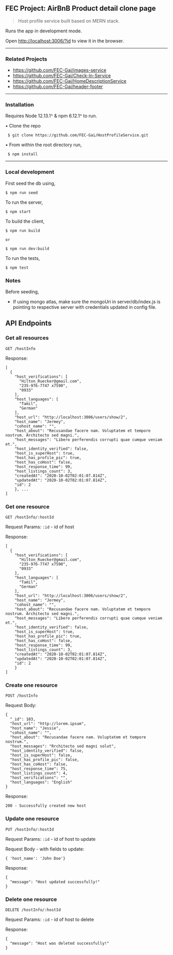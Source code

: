 ## FEC Project: AirBnB Product detail clone page

> Host profile service built based on MERN stack.

Runs the app in development mode.

Open [http://localhost:3006/?id](http://localhost:3006/?id) to view it in the browser.

---

### Related Projects

* https://github.com/FEC-Gai/images-service
* https://github.com/FEC-Gai/Check-In-Service
* https://github.com/FEC-Gai/HomeDescriptionService
* https://github.com/FEC-Gai/header-footer

---

### Installation

Requires Node 12.13.1^ & npm 6.12.1^ to run.

• Clone the repo
```
 $ git clone https://github.com/FEC-Gai/HostProfileService.git
```
• From within the root directory run,
```
 $ npm install
```
---

### Local development

First seed the db using,
```
$ npm run seed
```

To run  the server,
```
$ npm start
```

To build the client,
```
$ npm run build

or

$ npm run dev:build
```

To run the tests,
```
$ npm test
```

### Notes

Before seeding,
* If using mongo atlas, make sure the mongoUri in server/db/index.js is pointing to respective server with credentials updated in config file.



## API Endpoints

### Get all resources

```
GET /hostInfo
```
Response:
```
[
  {
    "host_verifications": [
      "Hilton_Ruecker@gmail.com",
      "235-976-7747 x7590",
      "0933"
    ],
    "host_languages": [
      "Tamil",
      "German"
    ],
    "host_url": "http://localhost:3006/users/show/2",
    "host_name": "Jermey",
    "cohost_name": "",
    "host_about": "Recusandae facere nam. Voluptatem et tempore nostrum. Architecto sed magni.",
    "host_messages": "Libero perferendis corrupti quae cumque veniam et.",
    "host_identity_verified": false,
    "host_is_superHost": true,
    "host_has_profile_pic": true,
    "host_has_coHost": false,
    "host_response_time": 99,
    "host_listings_count": 3,
    "createdAt": "2020-10-02T02:01:07.814Z",
    "updatedAt": "2020-10-02T02:01:07.814Z",
    "id": 2
    }, ...
]
```

### Get one resource

```
GET /hostInfo/:hostId
```
Request Params: ```:id``` - id of host

Response:
```
[
  {
    "host_verifications": [
      "Hilton_Ruecker@gmail.com",
      "235-976-7747 x7590",
      "0933"
    ],
    "host_languages": [
      "Tamil",
      "German"
    ],
    "host_url": "http://localhost:3006/users/show/2",
    "host_name": "Jermey",
    "cohost_name": "",
    "host_about": "Recusandae facere nam. Voluptatem et tempore nostrum. Architecto sed magni.",
    "host_messages": "Libero perferendis corrupti quae cumque veniam et.",
    "host_identity_verified": false,
    "host_is_superHost": true,
    "host_has_profile_pic": true,
    "host_has_coHost": false,
    "host_response_time": 99,
    "host_listings_count": 3,
    "createdAt": "2020-10-02T02:01:07.814Z",
    "updatedAt": "2020-10-02T02:01:07.814Z",
    "id": 2
    }
]
```

### Create one resource

```
POST /hostInfo
```
Request Body: 
``` 
{
  "_id": 103,
  "host_url": "http://lorem.ipsum",
  "host_name": "Jessie",
  "cohost_name": "",
  "host_about": "Recusandae facere nam. Voluptatem et tempore nostrum.",
  "host_messages": "Rrchitecto sed magni solut",
  "host_identity_verified": false,
  "host_is_superHost": false,
  "host_has_profile_pic": false,
  "host_has_coHost": false,
  "host_response_time": 75,
  "host_listings_count": 4,
  "host_verifications": "",
  "host_languages": "English"
} 
```

Response:
```
200 - Successfully created new host
```

### Update one resource

```
PUT /hostInfo/:hostId
```
Request Params: ``` :id ``` - id of host to update

Request Body - with fields to update: 
```
{ 'host_name': 'John Doe'}
```

Response:
```
{
  "message": "Host updated successfully!"
}
```

### Delete one resource

```
DELETE /hostInfo/:hostId
```
Request Params: ``` :id ``` - id of host to delete

Response:
```
{
  "message": "Host was deleted successfully!"
}
```